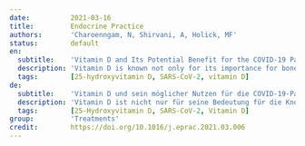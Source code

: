 ```yaml
---
date:          2021-03-16
title:         Endocrine Practice
authors:       'Charoenngam, N, Shirvani, A, Holick, MF'
status:        default
en:
  subtitle:    'Vitamin D and Its Potential Benefit for the COVID-19 Pandemic'
  description: 'Vitamin D is known not only for its importance for bone health but also for its biologic activities on many other organ systems. This is due to the presence of the vitamin D receptor in various types of cells and tissues, including the skin, skeletal muscle, adipose tissue, endocrine pancreas, immune cells, and blood vessels. Experimental studies have shown that vitamin D exerts several actions that are thought to be protective against coronavirus disease (COVID-19) infectivity and severity. These include the immunomodulatory effects on the innate and adaptive immune systems, the regulatory effects on the renin-angiotensin-aldosterone-system in the kidneys and the lungs, and the protective effects against endothelial dysfunction and thrombosis. Prior to the COVID-19 pandemic, studies have shown that vitamin D supplementation is beneficial in protecting against risk of acquiring acute respiratory viral infection and may improve outcomes in sepsis and critically ill patients. There are a growing number of data connecting COVID-19 infectivity and severity with vitamin D status, suggesting a potential benefit of vitamin D supplementation for primary prevention or as an adjunctive treatment of COVID-19. Although the results from most ongoing randomized clinical trials aiming to prove the benefit of vitamin D supplementation for these purposes are still pending, there is no downside to increasing vitamin D intake and having sensible sunlight exposure to maintain serum 25-hydroxyvitamin D at a level of least 30 ng/mL (75 nmol/L) and preferably 40 to 60 ng/mL (100-150 nmol/L) to minimize the risk of COVID-19 infection and its severity.'
  tags:        [25-hydroxyvitamin D, SARS-CoV-2, vitamin D]
de:
  subtitle:    'Vitamin D und sein möglicher Nutzen für die COVID-19-Pandemie'
  description: 'Vitamin D ist nicht nur für seine Bedeutung für die Knochengesundheit bekannt, sondern auch für seine biologischen Aktivitäten auf viele andere Organsysteme. Dies ist auf das Vorhandensein des Vitamin-D-Rezeptors in verschiedenen Zelltypen und Geweben zurückzuführen, einschließlich der Haut, der Skelettmuskulatur, des Fettgewebes, des endokrinen Pankreas, der Immunzellen und der Blutgefäße. Experimentelle Studien haben gezeigt, dass Vitamin D mehrere Wirkungen ausübt, die vermutlich vor der Infektiosität und dem Schweregrad der Coronaviruserkrankung (COVID-19) schützen. Dazu gehören die immunmodulatorischen Wirkungen auf das angeborene und das adaptive Immunsystem, die regulatorischen Wirkungen auf das Renin-Angiotensin-Aldosteron-System in den Nieren und der Lunge sowie die schützenden Wirkungen gegen endotheliale Dysfunktion und Thrombose. Vor der COVID-19-Pandemie haben Studien gezeigt, dass eine Vitamin-D-Supplementierung vor dem Risiko einer akuten Virusinfektion der Atemwege schützt und die Ergebnisse bei Sepsis und kritisch kranken Patienten verbessern kann. Es gibt eine wachsende Zahl von Daten, die einen Zusammenhang zwischen der COVID-19-Infektiosität und dem Schweregrad der Infektion und dem Vitamin-D-Status herstellen, was auf einen potenziellen Nutzen einer Vitamin-D-Supplementierung zur Primärprävention oder zur ergänzenden Behandlung von COVID-19 hinweist. Obwohl die Ergebnisse der meisten laufenden randomisierten klinischen Studien, die den Nutzen einer Vitamin-D-Supplementierung für diese Zwecke belegen sollen, noch ausstehen, spricht nichts dagegen, die Vitamin-D-Zufuhr zu erhöhen und sich vernünftig dem Sonnenlicht auszusetzen, um den Serumspiegel von 25-Hydroxyvitamin D auf einem Niveau von mindestens 30 ng/mL (75 nmol/L) und vorzugsweise 40 bis 60 ng/mL (100-150 nmol/L) zu halten, um das Risiko einer COVID-19-Infektion und deren Schweregrad zu minimieren.' 
  tags:        [25-Hydroxyvitamin D, SARS-CoV-2, Vitamin D]
group:         'Treatments'
credit:        https://doi.org/10.1016/j.eprac.2021.03.006
---
```

